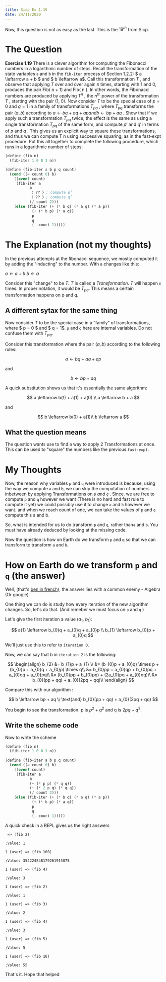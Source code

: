 ```yaml
---
title: Sicp Ex 1.19
date: 24/11/2020
---
```


Now, this question is not as easy as the last.
This is the $19^{th}$ from Sicp.

# The Question

**Exercise 1.19** There is a clever algorithm for computing the Fibonacci
numbers in a logarithmic number of steps. Recall the transformation of the
state variables `a` and `b` in the `fib-iter` process of Section 1.2.2:
$ a \leftarrow a + b $ and $ b \leftarrow a$.  Call this transformation
$T$ , and observe that applying $T$ over and over again $n$ times,
starting with 1 and 0, produces the pair Fib( n + 1) and Fib( n ). In
other words, the Fibonacci numbers are produced by applying $T^{n}$ ,
the $n^{th}$ power of the transformation $T$ , starting with the pair
(1, 0). Now consider $T$ to be the special case of $p = 0$ and $q = 1$
in a family of transformations $T_{pq}$ , where $T_ {pq}$ transforms the
pair $( a, b )$ according to $a \leftarrow bq + aq + ap and b \leftarrow
bp + aq$ . Show that if we apply such a transformation $T_{pq}$ twice,
the effect is the same as using a single transformation $T_ {pq}$ of
the same form, and compute $p'$ and $q'$ in terms of $p$ and $q$ .
This gives us an explicit way to square these transformations, and
thus we can compute T n using successive squaring, as in the fast-expt
procedure. Put this all together to complete the following procedure,
which runs in a logarithmic number of steps:

```scheme
(define (fib n)
  (fib-iter 1 0 0 1 n))

(define (fib-iter a b p q count)
  (cond ((= count 0) b)
	((even? count)
	 (fib-iter a
		   b
		   〈 ?? 〉; compute p’
		   〈 ?? 〉; compute q’
		   (/ count 2)))
	(else (fib-iter (+ (* b q) (* a q) (* a p))
			(+ (* b p) (* a q))
			p
			q
			(- count 1)))))
```

# The Explanation (not my thoughts)

In the previous attempts at the fibonacci sequence, we mostly
computed it by adding the "inducting" to the number. With a
changes like this:

$a \leftarrow a + b$
$b \leftarrow a$

Consider this "change" to be $T$. $T$ is called a *Transformation*.
$T$ will happen `n` times. In proper notation, it would be $T_{pq}$.
This means a certain transformation happens on p and q.

## A different sytax for the same thing

Now consider $T$ to be the special case in  a "family" of transformations,
where $ p = 0 $ and $ q = 1$. `p` and `q` here are internal variables.
Do not confuse them with $T_{pq}$. 

Consider this transformation where the pair $(a, b)$ according to the following rules:

$$
a \leftarrow bq + aq + ap
$$

and 

$$
b \leftarrow bp + aq
$$

A quick substitution shows us that it's essentially the same algorithm:

$$
a \leftarrow b(1) + a(1) + a(0) \\
a \leftarrow b + a
$$

and

$$
b \leftarrow b(0) + a(1)\\
b \leftarrow a
$$

## What the question means

The question wants use to find a way to apply 2 Transformations at once.
This can be used to "square" the numbers like the previous `fast-expt`.

# My Thoughts

Now, the reason why variables `p` and `q` were introduced is because, using
the way we compute `a` and `b`, we can skip the computation of numbers inbetween
by applying Transformations on *`p` and `q`* . Since, we are free to compute `p`
and `q` however we want (There is no hard and fast rule to compute it yet) we
could possibly use it to change `a` and `b` however we want. and when we reach
count of one, we can take the values of `p` and `q` compute this a and b.

So, what is intended for us to do transform `p` and `q`, rather than`a` and `b`.
You must have already deduced by looking at the missing code.

Now the question is how on Earth do we transform `p` and `q` so that
we can transform to transform `a` and `b`.

# How on Earth do we transform `p` and `q` (the answer)

Well, (that's [ben in french](https://forum.wordreference.com/threads/bah-oui-ben-oui.196005/)), the answer lies with a common enemy - Algebra
(Or google)

One thing we can do is study how every iteration of the new algorithm changes.
So, let's do that. (And remeber we must focus on `p` and `q` )

Let's give the first iteration a value ($a_{1}$, $b_{1}$):

$$
a{1} \leftarrow b_{0}q + a_{0}q + a_{0}p \\
b_{1} \leftarrow b_{0}p + a_{0}q
$$

We'll just use this to refer to `iteration 0`.

Now, we can say that b in `iteration 2` is the following:

$$
\begin{align}
  b_{2} &= b_{1}p + a_{1} \\
  &= (b_{0}p + a_{0}q) \times p + (b_{0}p + a_{0}q + a_{0}p) \times q\\
  &= b_{0}pp + a_{0}qp + b_{0}pq + a_{0}qq + a_{0}pq\\
        &= (b_{0}pp + b_{0}pq) + (2a_{0}pq + a_{0}qq)\\
        &= b_{0}(pp + qq) + a_{0}(2pq + qq)\\
\end{align}
$$

Compare this with our algorithm :

$$
b \leftarrow bp + aq \\
\text{and} b_{0}(pp + qq) + a_{0}(2pq + qq)
$$

You begin to see the transformation. p is $p^{2} + q^{2}$ and q is $2pq + q^{2}$.

## Write the scheme code

Now to write the scheme

```scheme
(define (fib n)
  (fib-iter 1 0 0 1 n))
  
(define (fib-iter a b p q count)
  (cond ((= count 0) b)
	((even? count)
	 (fib-iter a
		   b
		   (+ (* p p) (* q q))
		   (+ (* 2 p q) (* q q))
		   (/ count 2)))
	(else (fib-iter (+ (* b q) (* a q) (* a p))
			(+ (* b p) (* a q))
			p
			q
			(- count 1)))))
```

A quick check in a REPL gives us the right answers

```slime
 => (fib 2)

;Value: 1

1 (user) => (fib 100)

;Value: 354224848179261915075

1 (user) => (fib 4)

;Value: 3

1 (user) => (fib 2)

;Value: 1

1 (user) => (fib 3)

;Value: 2

1 (user) => (fib 4)

;Value: 3

1 (user) => (fib 5)

;Value: 5

1 (user) => (fib 10)

;Value: 55
```

That's it. Hope that helped
